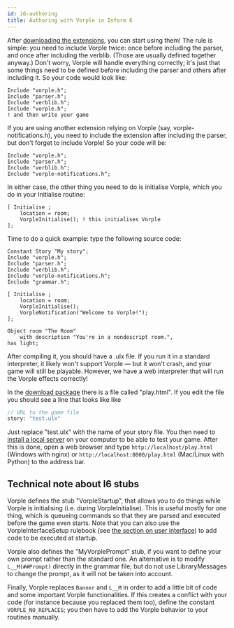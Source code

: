 ```yaml
---
id: i6-authoring
title: Authoring with Vorple in Inform 6
---
```


After [downloading the extensions](/download.html), you can start using them! The rule is simple:
you need to include Vorple twice: once before including the parser, and once
after including the verblib. (Those are usually defined together anyway.) Don't
worry, Vorple will handle everything correctly; it's just that some things need
to be defined before including the parser and others after including it. So your
code would look like:

    Include "vorple.h";
    Include "parser.h";
    Include "verblib.h";
    Include "vorple.h";
    ! and then write your game

If you are using another extension relying on Vorple (say, vorple-notifications.h),
you need to include the extension after including the parser, but don't forget
to include Vorple! So your code will be:

    Include "vorple.h";
    Include "parser.h";
    Include "verblib.h";
    Include "vorple-notifications.h";

In either case, the other thing you need to do is initialise Vorple, which you do
in your Initialise routine:

    [ Initialise ;
        location = room;
        VorpleInitialise();	! this initialises Vorple
    ];


Time to do a quick example: type the following source code:

    Constant Story "My story";
    Include "vorple.h";
    Include "parser.h";
    Include "verblib.h";
    Include "vorple-notifications.h";
    Include "grammar.h";
    
    [ Initialise ;
        location = room;
        VorpleInitialise();
        VorpleNotification("Welcome to Vorple!");
    ];
    
    Object room "The Room"
        with description "You're in a nondescript room.",
    has light;

After compiling it, you should have a .ulx file. If you run it in a standard
interpreter, it likely won't support Vorple — but it won't crash, and your
game will still be playable. However, we have a web interpreter
that will run the Vorple effects correctly!

In the [download package](download.md) there is a file called "play.html".
If you edit the file you should see a line that looks like like
 
```js
// URL to the game file
story: "test.ulx"
```

Just replace "test.ulx" with the name of your story file. You then need to
[install a local server](localhost.md) on your computer to be able
to test your game. After this is done, open a web browser and
type `http://localhost/play.html` (Windows with nginx) or 
`http://localhost:8000/play.html` (Mac/Linux with Python) to the address bar.


## Technical note about I6 stubs

Vorple defines the stub "VorpleStartup", that allows you to
do things while Vorple is initialising (i.e. during VorpleInitialise). This
is useful mostly for one thing, which is queueing commands so that they are
parsed and executed before the game even starts. Note that you can also
use the VorpleInterfaceSetup rulebook (see [the section on user interface](ui-state.md))
to add code to be executed at startup.

Vorple also defines the "MyVorplePrompt" stub, if you want to define your
own prompt rather than the standard one. An alternative is to modify
`L__M(##Prompt)` directly in the grammar file; but do not use LibraryMessages
to change the prompt, as it will not be taken into account.

Finally, Vorple replaces `Banner` and `L__M` in order to add a little bit of
code and some important Vorple functionalities. If this creates a conflict with
your code (for instance because you replaced them too), define the constant
`VORPLE_NO_REPLACES`; you then have to add the Vorple behavior to your routines
manually.